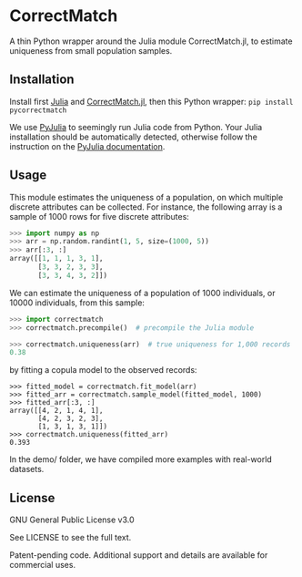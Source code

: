 # CorrectMatch

A thin Python wrapper around the Julia module CorrectMatch.jl, to estimate uniqueness from small population samples.

## Installation

Install first [Julia](http://julialang.org) and [CorrectMatch.jl](https://github.com/computationalprivacy/CorrectMatch.jl), then this Python wrapper:
```pip install pycorrectmatch```

We use [PyJulia](https://github.com/JuliaPy/pyjulia) to seemingly run Julia code from Python. Your Julia installation should be automatically detected, otherwise follow the instruction on the [PyJulia documentation](https://github.com/JuliaPy/pyjulia).

## Usage

This module estimates the uniqueness of a population, on which multiple discrete attributes can be collected. For instance, the following array is a sample of 1000 rows for five discrete attributes:
```python
>>> import numpy as np
>>> arr = np.random.randint(1, 5, size=(1000, 5))
>>> arr[:3, :]
array([[1, 1, 1, 3, 1],
       [3, 3, 2, 3, 3],
       [3, 3, 4, 3, 2]])
```

We can estimate the uniqueness of a population of 1000 individuals, or 10000 individuals, from this sample:

```python
>>> import correctmatch
>>> correctmatch.precompile()  # precompile the Julia module

>>> correctmatch.uniqueness(arr)  # true uniqueness for 1,000 records
0.38
```

by fitting a copula model to the observed records:

```
>>> fitted_model = correctmatch.fit_model(arr)
>>> fitted_arr = correctmatch.sample_model(fitted_model, 1000)
>>> fitted_arr[:3, :]
array([[4, 2, 1, 4, 1],
       [4, 2, 3, 2, 3],
       [1, 3, 1, 3, 1]])
>>> correctmatch.uniqueness(fitted_arr)
0.393
```

In the demo/ folder, we have compiled more examples with real-world datasets.

## License
GNU General Public License v3.0

See LICENSE to see the full text.

Patent-pending code. Additional support and details are available for commercial uses.
